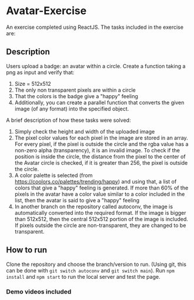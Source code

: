 # Avatar-Exercise

An exercise completed using ReactJS. The tasks included in the exercise are:

## Description
Users upload a badge: an avatar within a circle. Create a function taking a png as input and verify that:
  1. Size = 512x512
  2. The only non transparent pixels are within a circle
  3. That the colors is the badge give a "happy" feeling
  4. Additionally, you can create a parallel function that converts the given image (of any format) into the specified object.

A brief description of how these tasks were solved:
  1. Simply check the height and width of the uploaded image
  2. The pixel color values for each pixel in the image are stored in an array. For every pixel, if the pixel is outside the circle and the rgba value has a non-zero alpha (transparency), it is an invalid image. To check if       the position is inside the circle, the distance from the pixel to the center of the Avatar circle is checked, if it is greater than 256, the pixel is outside the circle.
  3. A color palette is selected (from https://coolors.co/palettes/trending/happy) and using that, a list of colors that give a "happy" feeling is generated. If more than 60% of the pixels in the avatar have a color value         similar to a color included in the list, then the avatar is said to give a "happy" feeling
  4. In another branch on the repository called autoconv, the image is automatically converted into the required format. If the image is bigger than 512x512, then the central 512x512 portion of the image is included. If           pixels outside the circle are non-transparent, they are changed to be transparent.

## How to run
Clone the repository and choose the branch/version to run. (Using git, this can be done with `git switch autoconv` and `git switch main`).
Run `npm install` and `npm start` to run the local server and test the page.

### Demo videos included
